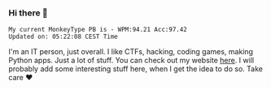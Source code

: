 ### Hi there 👋
<!-- PB START -->
```
My current MonkeyType PB is - WPM:94.21 Acc:97.42
Updated on: 05:22:08 CEST Time
```
<!-- PB END -->
I'm an IT person, just overall. I like CTFs, hacking, coding games, making Python apps. Just a lot of stuff.
You can check out my website [here](https://skill3472.github.io/).
I will probably add some interesting stuff here, when I get the idea to do so. Take care ❤️
